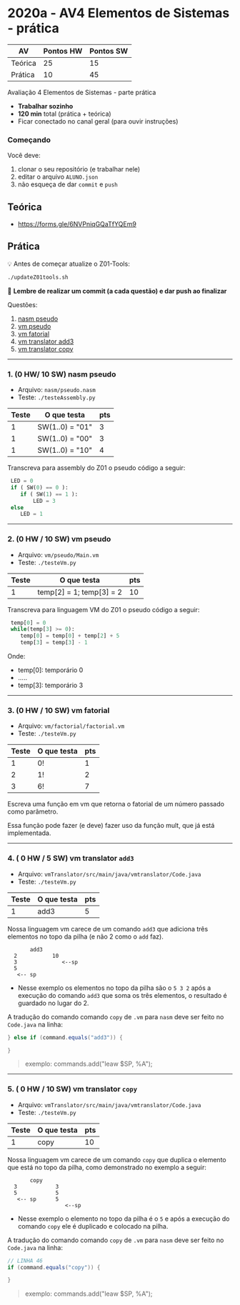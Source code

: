 # 2020a - AV4 Elementos de Sistemas - prática

| AV      | Pontos HW | Pontos SW |
| ------- | ------    | ------    |
| Teórica | 25        | 15        |
| Prática | 10        | 45        |

Avaliação 4 Elementos de Sistemas - parte prática 

- **Trabalhar sozinho**
- **120 min** total (prática + teórica)
- Ficar conectado no canal geral (para ouvir instruções)

### Começando

Você deve:

1. clonar o seu repositório (e trabalhar nele)
1. editar o arquivo `ALUNO.json`
1. não esqueça de dar `commit` e `push`

## Teórica

- https://forms.gle/6NVPniqGQaTfYQEm9

## Prática

:bulb: Antes de começar atualize o Z01-Tools:

```bash
./updateZ01tools.sh
```

:tada: **Lembre de realizar um commit (a cada questão) e dar push ao finalizar**

Questões:

1. [nasm pseudo](https://github.com/Insper/2020a-Elementos-AV4#1-0-hw-10-sw-nasm-pseudo)
1. [vm pseudo](https://github.com/Insper/2020a-Elementos-AV4#2-0-hw--10-sw-vm-pseudo)
1. [vm fatorial](https://github.com/Insper/2020a-Elementos-AV4#3-0-hw--10-sw-vm-fatorial)
1. [vm translator add3](https://github.com/Insper/2020a-Elementos-AV4#4--0-hw--5-sw-vm-translator-add3)
1. [vm translator copy](https://github.com/Insper/2020a-Elementos-AV4#5--0-hw--10-sw-vm-translator-copy)

----------------------------------

### 1. (0 HW/ 10 SW) nasm pseudo

- Arquivo: `nasm/pseudo.nasm`
- Teste: `./testeAssembly.py`

| Teste | O que testa     | pts |
|-------|-----------------|-----|
| 1     | SW(1..0) = "01" | 3   |
| 1     | SW(1..0) = "00" | 3   |
| 1     | SW(1..0) = "10" | 4   |

Transcreva para assembly do Z01 o pseudo código a seguir:

```python
 LED = 0
 if ( SW(0) == 0 ):
    if ( SW(1) == 1 ):
        LED = 3
 else
    LED = 1
```

----------------------------------

### 2. (0 HW / 10 SW) vm pseudo 

- Arquivo: `vm/pseudo/Main.vm`
- Teste: `./testeVm.py`

| Teste | O que testa              | pts |
|-------|--------------------------|-----|
| 1     | temp[2] = 1; temp[3] = 2 | 10  |

Transcreva para linguagem VM do Z01 o pseudo código a seguir:


```python
 temp[0] = 0
 while(temp[3] >= 0):     
    temp[0] = temp[0] + temp[2] + 5
    temp[3] = temp[3] - 1
```

Onde:
  - temp[0]: temporário 0
  - .....
  - temp[3]: temporário 3

----------------------------------

### 3. (0 HW / 10 SW) vm fatorial

- Arquivo: `vm/factorial/factorial.vm`
- Teste: `./testeVm.py`

| Teste | O que testa | pts |
|-------|-------------|-----|
| 1     | 0!          | 1   |
| 2     | 1!          | 2   |
| 3     | 6!          | 7   |

Escreva uma função em vm que retorna o fatorial de um 
número passado como parâmetro.

Essa função pode fazer (e deve) fazer uso da função mult,
que já está implementada.

----------------------------------

### 4. ( 0 HW / 5 SW) vm translator `add3`

- Arquivo: `vmTranslator/src/main/java/vmtranslator/Code.java`
- Teste: `./testeVm.py`

| Teste | O que testa | pts |
|-------|-------------|-----|
| 1     | add3        | 5   |

Nossa linguagem vm carece de um comando `add3` que adiciona
três elementos no topo da pilha (e não 2 como o `add` faz).

```
       add3 
  2           10
  3              <--sp
  5             
   <-- sp      
```

- Nesse exemplo os elementos no topo da pilha são o `5 3 2` após 
a execução do comando `add3` que soma os três elementos, o resultado
é guardado no lugar do 2.

A tradução do comando comando `copy` de `.vm` para `nasm` deve ser feito
no `Code.java` na linha:

``` java
} else if (command.equals("add3")) {

}
```

> exemplo: commands.add("leaw $SP, %A");

----------------------------------

### 5. ( 0 HW / 10 SW) vm translator `copy`

- Arquivo: `vmTranslator/src/main/java/vmtranslator/Code.java`
- Teste: `./testeVm.py`

| Teste | O que testa | pts |
|-------|-------------|-----|
| 1     | copy        | 10  |

Nossa linguagem vm carece de um comando `copy` que duplica
o elemento que está no topo da pilha, como demonstrado no 
exemplo a seguir:

```
       copy 
  3            3
  5            5 
   <-- sp      5
                  <--sp
```

- Nesse exemplo o elemento no topo da pilha é o `5` e após 
a execução do comando `copy` ele é duplicado e colocado na
pilha.

A tradução do comando comando `copy` de `.vm` para `nasm` deve ser feito
no `Code.java` na linha:

``` java
// LINHA 46
if (command.equals("copy")) {

}
```

> exemplo: commands.add("leaw $SP, %A");


